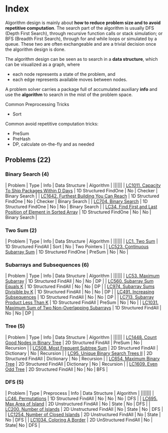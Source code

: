 # Index

Algorithm design is mainly about **how to reduce problem size and to avoid repetitive computation**. The search part of the algorithm is usually DFS (Depth First Search), through recursive function calls or stack simulation; or BFS (Breadth First Search), through for and while loops or simulated by a queue. These two are often exchangeable and are a trivial decision once the algorithm design is done.

The algorithm design can be seen as to search in a **data structure**, which can be visualized as a graph, where

- each node represents a state of the problem, and 
- each edge represents available moves between nodes.

A problem solver carries a package full of accumulated auxiliary **info** and use the **algorithm** to search in the mist of the problem space.

Common Preprocessing Tricks

- Sort

Common avoid repetitive computation tricks:

- PreSum
- PreHash
- DP, calculate on-the-fly and as needed


## Problems (22)
### Binary Search (4)
| Problem | Type | Info | Data Structure | Algorithm |
||||||
| [LC1011. Capacity To Ship Packages Within D Days](LC1011) | 1D Structured FindOne | No | Checker | Binary Search |
| [LC1642. Furthest Building You Can Reach](LC1642) | 1D Structured FindOne | No | Checker | Binary Search |
| [LC704. Binary Search](LC704) | 1D Structured FindOne | No | No | Binary Search |
| [LC34. Find First and Last Position of Element in Sorted Array](LC34) | 1D Structured FindOne | No | No | Binary Search |

### Two Sum (2)
| Problem | Type | Info | Data Structure | Algorithm |
||||||
| [LC1. Two Sum](LC1) | 1D Structured FindAll | Sort | No | Two Pointers |
| [LC523. Continuous Subarray Sum](LC523) | 1D Structured FindOne | PreSum | No | No |

### Subarrays and Subsequences (6)
| Problem | Type | Info | Data Structure | Algorithm |
||||||
| [LC53. Maximum Subarray](LC53) | 1D Structured FindAll | No | No | DP |
| [LC560. Subarray Sum Equals K](LC560) | 1D Structured FindAll | No | No | DP |
| [LC974. Subarray Sums Divisible by K](LC974) | 1D Structured FindAll | No | No | DP |
| [LC491. Increasing Subsequences](LC491) | 1D Structured FindAll | No | No | DP |
| [LC713. Subarray Product Less Than K](LC713) | 1D Structured FindAll | PreSum | No | No |
| [LC1031. Maximum Sum of Two Non-Overlapping Subarrays](LC1031) | 1D Structured FindAll | No | No | DP |


### Tree (5)
| Problem | Type | Info | Data Structure | Algorithm |
||||||
| [LC1448. Count Good Nodes in Binary Tree](LC1448) | 2D Structured FindAll | PreSum | No | Recursion |
| [LC508. Most Frequent Subtree Sum](LC508) | 2D Structured FindAll | Dictionary | No | Recursion |
| [LC95. Unique Binary Search Trees II](LC95) | 2D Structured FindAll | Dictionary | No | Recursion |
| [LC654. Maximum Binary Tree](LC654) | 2D Structured FindAll | Dictionary | No | Recursion |
| [LC1609. Even Odd Tree](LC1609) | 2D Structured FindAll | No | No | BFS |

### DFS (5)
| Problem | Type | Preprocess | Info | Data Structure | Algorithm |
|||||||
| [LC46. Permutations](LC46) | 1D Structured FindAll | No | No | No | DFS |
| [LC695. Max Area of Island](LC695) | 2D Unstructured FindAll | No | State | No | DFS |
| [LC200. Number of Islands](LC200) | 2D Unstructured FindAll | No | State | No | DFS |
| [LC1254. Number of Closed Islands](LC1254) | 2D Unstructured FindAll | No | State | No | DFS |
| [LC1034. Coloring A Border](LC1034) | 2D UnStructured FindAll | No | State| No | DFS |